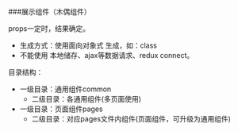###展示组件（木偶组件）
<p>props一定时，结果确定。</p>
<ul>
    <li>生成方式：使用面向对象式 生成，如：class</li>
    <li>不能使用 本地储存、ajax等数据请求、redux connect。</li>
</ul>
<p>目录结构：</p>
<ul>
    <li>
        一级目录：通用组件common
        <ul>
            <li>二级目录：各通用组件(多页面使用)</li>
        </ul>
    </li>
    <li>
        一级目录：页面组件pages
        <ul>
            <li>二级目录：对应pages文件内组件(页面组件，可升级为通用组件)</li>
        </ul>
    </li>
</ul>